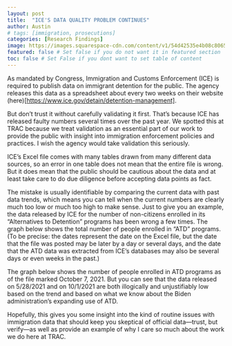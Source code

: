 ```yaml
---
layout: post
title:  "ICE'S DATA QUALITY PROBLEM CONTINUES"
author: Austin
# tags: [immigration, prosecutions]
categories: [Research Findings]
image: https://images.squarespace-cdn.com/content/v1/54d42535e4b08c8065db7426/1633716005462-3L4CGU7636ZQY66S7EMU/Social+Media+Images.001.jpeg?format=750w  
featured: false # Set false if you do not want it in featured section
toc: false # Set False if you dont want to set table of content 
---
```

As mandated by Congress, Immigration and Customs Enforcement (ICE) is required to publish data on immigrant detention for the public. The agency releases this data as a spreadsheet about every two weeks on their website (here)[https://www.ice.gov/detain/detention-management]. 

But don’t trust it without carefully validating it first. That’s because ICE has released faulty numbers several times over the past year. We spotted this at TRAC because we treat validation as an essential part of our work to provide the public with insight into immigration enforcement policies and practices. I wish the agency would take validation this seriously.

ICE’s Excel file comes with many tables drawn from many different data sources, so an error in one table does not mean that the entire file is wrong. But it does mean that the public should be cautious about the data and at least take care to do due diligence before accepting data points as fact. 

The mistake is usually identifiable by comparing the current data with past data trends, which means you can tell when the current numbers are clearly much too low or much too high to make sense. Just to give you an example, the data released by ICE for the number of non-citizens enrolled in its “Alternatives to Detention” programs has been wrong a few times. The graph below shows the total number of people enrolled in “ATD” programs. (To be precise: the dates represent the date on the Excel file, but the date that the file was posted may be later by a day or several days, and the date that the ATD data was extracted from ICE’s databases may also be several days or even weeks in the past.)

The graph below shows the number of people enrolled in ATD programs as of the file marked October 7, 2021. But you can see that the data released on 5/28/2021 and on 10/1/2021 are both illogically and unjustifiably low based on the trend and based on what we know about the Biden administration’s expanding use of ATD.

Hopefully, this gives you some insight into the kind of routine issues with immigration data that should keep you skeptical of official data—trust, but verify—as well as provide an example of why I care so much about the work we do here at TRAC.


